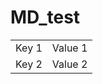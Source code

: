 # MD_test

<table>
  <tbody>
    <tr>
      <td>Key 1</td>
      <td>Value 1</td> 
    </tr>
      <td>Key 2</td>
      <td>Value 2</td>
    </tr>
  </tbody>
</table>
